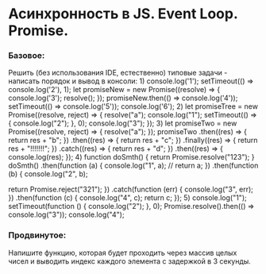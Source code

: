 # Асинхронность в JS. Event Loop. Promise.
### Базовое:
Решить (без использования IDE, естественно) типовые задачи - написать порядок и вывод в консоли:
1)
console.log('1');
setTimeout(() => console.log('2'), 1);
let promiseNew = new Promise((resolve) => {
console.log('3');
resolve();
});
promiseNew.then(() => console.log('4'));
setTimeout(() => console.log('5'));
console.log('6');
2)
let promiseTree = new Promise((resolve, reject) => {
resolve("a");
console.log("1");
setTimeout(() => {
console.log("2");
}, 0);
console.log("3");
});
3)
let promiseTwo = new Promise((resolve, reject) => {
resolve("a");
});
promiseTwo
.then((res) => {
return res + "b";
})
.then((res) => {
return res + "с";
})
.finally((res) => {
return res + "!!!!!!!";
})
.catch((res) => {
return res + "d";
})
.then((res) => {
console.log(res);
});
4)
function doSmth() {
return Promise.resolve("123");
}
doSmth()
.then(function (a) {
console.log("1", a); //
return a;
})
.then(function (b) {
console.log("2", b);



return Promise.reject("321");
})
.catch(function (err) {
console.log("3", err);
})
.then(function (c) {
console.log("4", c);
return c;
});
5)
console.log("1");
setTimeout(function () {
console.log("2");
}, 0);
Promise.resolve().then(() => console.log("3"));
console.log("4");

### Продвинутое:
Напишите функцию, которая будет проходить через массив целых чисел и выводить индекс каждого элемента с задержкой в 3 секунды.